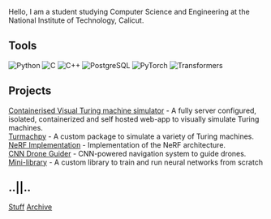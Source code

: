 Hello, I am a student studying Computer Science and Engineering at the National Institute of Technology, Calicut.

## Tools
![Python](https://img.shields.io/badge/-Python-3776AB?logo=python&logoColor=white&style=flat-square)
![C](https://img.shields.io/badge/-C-00599C?logo=c&logoColor=white&style=flat-square)
![C++](https://img.shields.io/badge/-C++-00599C?logo=c%2B%2B&logoColor=white&style=flat-square)
![PostgreSQL](https://img.shields.io/badge/-PostgreSQL-336791?logo=postgresql&logoColor=white&style=flat-square)
![PyTorch](https://img.shields.io/badge/-PyTorch-EE4C2C?logo=pytorch&logoColor=white&style=flat-square)
![Transformers](https://img.shields.io/badge/-Transformers-FF9900?logo=huggingface&logoColor=white&style=flat-square)

## Projects

[Containerised Visual Turing machine simulator](https://github.com/R2D2-08/tursim) - A fully server configured, isolated, containerized and self hosted web-app to visually simulate Turing machines. 
<br>
[Turmachpy](https://github.com/R2D2-08/turmachpy) - A custom package to simulate a variety of Turing machines.
<br>
[NeRF Implementation](https://nerfvisualizer.vercel.app/) - Implementation of the NeRF architecture.  
[CNN Drone Guider](https://github.com/R2D2-08/MiniDroneCNN) - CNN-powered navigation system to guide drones.  
[Mini-library](https://github.com/R2D2-08/minilib) - A custom library to train and run neural networks from scratch 

## ..||..
[Stuff](https://stuffaboutme.vercel.app/) [Archive](https://archivezzzs.vercel.app/)
